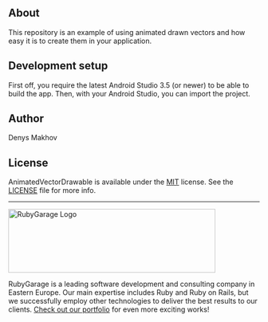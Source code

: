 ## About
This repository is an example of using animated drawn vectors and how easy it is to create them in your application.

## Development setup

First off, you require the latest Android Studio 3.5 (or newer) to be able to build the app.
Then, with your Android Studio, you can import the project.

## Author

Denys Makhov

## License

AnimatedVectorDrawable is available under the [MIT](https://opensource.org/licenses/MIT) license. See the [LICENSE](https://github.com/DenysZP/AnimatedVectorDrawable/blob/master/LICENSE.md) file for more info.

***
<a href="https://rubygarage.org/"><img src="https://rubygarage.s3.amazonaws.com/assets/assets/rg_color_logo_horizontal-919afc51a81d2e40cb6a0b43ee832e3fcd49669d06785156d2d16fd0d799f89e.png" alt="RubyGarage Logo" width="415" height="128"></a>

RubyGarage is a leading software development and consulting company in Eastern Europe. Our main expertise includes Ruby and Ruby on Rails, but we successfully employ other technologies to deliver the best results to our clients. [Check out our portfolio](https://rubygarage.org/portfolio) for even more exciting works!
